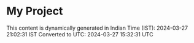 # My Project

This content is dynamically generated in Indian Time (IST): 2024-03-27 21:02:31 IST
Converted to UTC: 2024-03-27 15:32:31 UTC
